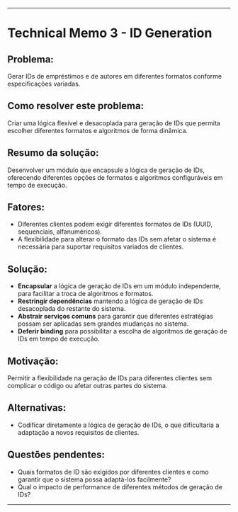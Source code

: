 
---
# Technical Memo 3 - ID Generation

## Problema:
Gerar IDs de empréstimos e de autores em diferentes formatos conforme especificações variadas.

## Como resolver este problema:
Criar uma lógica flexível e desacoplada para geração de IDs que permita escolher diferentes formatos e algoritmos de forma dinâmica.

## Resumo da solução:
Desenvolver um módulo que encapsule a lógica de geração de IDs, oferecendo diferentes opções de formatos e algoritmos configuráveis em tempo de execução.

## Fatores:
- Diferentes clientes podem exigir diferentes formatos de IDs (UUID, sequenciais, alfanuméricos).
- A flexibilidade para alterar o formato das IDs sem afetar o sistema é necessária para suportar requisitos variados de clientes.

## Solução:
- **Encapsular** a lógica de geração de IDs em um módulo independente, para facilitar a troca de algoritmos e formatos.
- **Restringir dependências** mantendo a lógica de geração de IDs desacoplada do restante do sistema.
- **Abstrair serviços comuns** para garantir que diferentes estratégias possam ser aplicadas sem grandes mudanças no sistema.
- **Deferir binding** para possibilitar a escolha de algoritmos de geração de IDs em tempo de execução.

## Motivação:
Permitir a flexibilidade na geração de IDs para diferentes clientes sem complicar o código ou afetar outras partes do sistema.

## Alternativas:
- Codificar diretamente a lógica de geração de IDs, o que dificultaria a adaptação a novos requisitos de clientes.

## Questões pendentes:
- Quais formatos de ID são exigidos por diferentes clientes e como garantir que o sistema possa adaptá-los facilmente?
- Qual o impacto de performance de diferentes métodos de geração de IDs?
---
